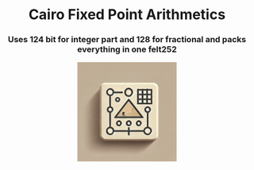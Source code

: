 <div align="center">
  <h1 align="center">Cairo Fixed Point Arithmetics</h1>
  <h3 align="center">Uses 124 bit for integer part and 128 for fractional and packs everything in one felt252 </h3>
  <img src="https://raw.githubusercontent.com/baitcode/cairo-fixed-point-arithmetic/refs/heads/main/assets/fixed_point_arithmetics.webp" height="200">
  <br />
</div>